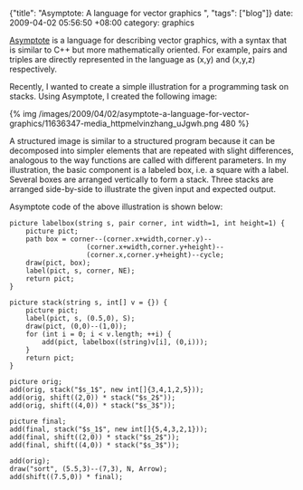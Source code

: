 {"title": "Asymptote: A language for vector graphics  ", "tags": ["blog"]}
date: 2009-04-02 05:56:50 +08:00
category: graphics

[Asymptote](http://asymptote.sourceforge.net/) is a language for describing
vector graphics, with a syntax that is similar to C++ but more mathematically
oriented. For example, pairs and triples are directly represented in the
language as (x,y) and (x,y,z) respectively.

Recently, I wanted to create a simple illustration for a programming task on stacks. Using Asymptote, I created the following image:

{% img /images/2009/04/02/asymptote-a-language-for-vector-graphics/11636347-media_httpmelvinzhang_uJgwh.png 480 %}

A structured image is similar to a structured program because it can be
decomposed into simpler elements that are repeated with slight differences,
analogous to the way functions are called with different parameters. In my
illustration, the basic component is a labeled box, i.e. a square with a label.
Several boxes are arranged vertically to form a stack. Three stacks are
arranged side-by-side to illustrate the given input and expected output.

Asymptote code of the above illustration is shown below:
```asymptote
picture labelbox(string s, pair corner, int width=1, int height=1) {
    picture pict;
    path box = corner--(corner.x+width,corner.y)--
                   (corner.x+width,corner.y+height)--
                   (corner.x,corner.y+height)--cycle;
    draw(pict, box);
    label(pict, s, corner, NE);
    return pict;
}

picture stack(string s, int[] v = {}) {
    picture pict;
    label(pict, s, (0.5,0), S);
    draw(pict, (0,0)--(1,0));
    for (int i = 0; i < v.length; ++i) {
        add(pict, labelbox((string)v[i], (0,i)));
    }
    return pict;
}

picture orig;
add(orig, stack("$s_1$", new int[]{3,4,1,2,5}));
add(orig, shift((2,0)) * stack("$s_2$"));
add(orig, shift((4,0)) * stack("$s_3$"));

picture final;
add(final, stack("$s_1$", new int[]{5,4,3,2,1}));
add(final, shift((2,0)) * stack("$s_2$"));
add(final, shift((4,0)) * stack("$s_3$"));

add(orig);
draw("sort", (5.5,3)--(7,3), N, Arrow);
add(shift((7.5,0)) * final);
```
